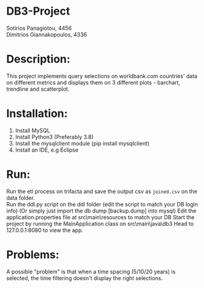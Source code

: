 # DB3-Project<br/>
Sotirios Panagiotou, 4456<br/>
Dimitrios Giannakopoulos, 4336<br/>


# Description:<br/>

This project implements query selections on worldbank.com countries' data on different metrics and displays them on 3 different plots - barchart, trendline and scatterplot.

# Installation:<br/>

1. Install MySQL
2. Install Python3 (Preferably 3.8)
3. Install the mysqlclient module (pip install mysqlclient)
4. Install an IDE, e.g Eclipse

# Run:<br/>

Run the etl process on trifacta and save the output csv as `joined.csv` on the data folder.<br/>
Run the ddl.py script on the ddl folder (edit the script to match your DB login info)
(Or simply just import the db dump [backup.dump] into mysql)
Edit the application.properties file at src\main\resources to match your DB
Start the project by running the MainApplication class on src\main\java\db3
Head to 127.0.0.1:8080 to view the app.

# Problems:<br/>

A possible "problem" is that when a time spacing (5/10/20 years) is selected, the time filtering doesn't display the right selections.